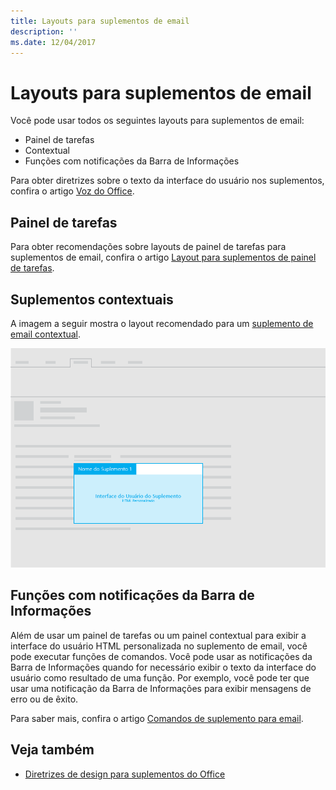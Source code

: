 ```yaml
---
title: Layouts para suplementos de email
description: ''
ms.date: 12/04/2017
---
```



# <a name="layouts-for-mail-add-ins"></a>Layouts para suplementos de email

Você pode usar todos os seguintes layouts para suplementos de email:

- Painel de tarefas
- Contextual
- Funções com notificações da Barra de Informações

Para obter diretrizes sobre o texto da interface do usuário nos suplementos, confira o artigo [Voz do Office](https://msdn.microsoft.com/pt-br/library/office/mt484351.aspx).

## <a name="task-pane"></a>Painel de tarefas

Para obter recomendações sobre layouts de painel de tarefas para suplementos de email, confira o artigo [Layout para suplementos de painel de tarefas](layout-for-task-pane-add-ins.md).


## <a name="contextual-add-ins"></a>Suplementos contextuais

A imagem a seguir mostra o layout recomendado para um [suplemento de email contextual](https://docs.microsoft.com/pt-br/outlook/add-ins/contextual-outlook-add-ins).

![Layout de um suplemento de email contextual](../../images/mail-add-in-contextual-card.png)

## <a name="functions-with-infobar-notifications"></a>Funções com notificações da Barra de Informações

Além de usar um painel de tarefas ou um painel contextual para exibir a interface do usuário HTML personalizada no suplemento de email, você pode executar funções de comandos. Você pode usar as notificações da Barra de Informações quando for necessário exibir o texto da interface do usuário como resultado de uma função. Por exemplo, você pode ter que usar uma notificação da Barra de Informações para exibir mensagens de erro ou de êxito. 

Para saber mais, confira o artigo [Comandos de suplemento para email](https://docs.microsoft.com/pt-br/outlook/add-ins/add-in-commands-for-outlook). 


## <a name="see-also"></a>Veja também

- [Diretrizes de design para suplementos do Office](../add-in-design.md)

